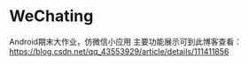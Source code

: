 # WeChating
Android期末大作业，仿微信小应用
主要功能展示可到此博客查看：https://blog.csdn.net/qq_43553929/article/details/111411856
